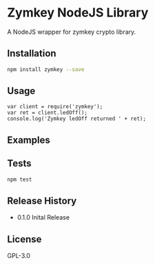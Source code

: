 # Zymkey NodeJS Library

A NodeJS wrapper for zymkey crypto library.

## Installation

```bash
npm install zymkey --save
```

## Usage 

```nodejs
var client = require('zymkey');
var ret = client.ledOff();
console.log('Zymkey ledOff returned ' + ret);
```
## Examples

## Tests

```bash
npm test
```
## Release History

* 0.1.0 Inital Release

## License

GPL-3.0
